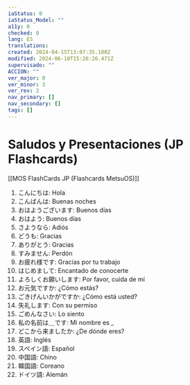 ```yaml
---
iaStatus: 0
iaStatus_Model: ""
a11y: 0
checked: 0
lang: ES
translations: 
created: 2024-04-15T13:07:35.100Z
modified: 2024-06-10T15:26:26.471Z
supervisado: ""
ACCION: ""
ver_major: 0
ver_minor: 3
ver_rev: 2
nav_primary: []
nav_secondary: []
tags: []
---
```

# Saludos y Presentaciones (JP Flashcards)

[[MOS FlashCards JP (Flashcards MetsuOS)]]

1. こんにちは: Hola
2. こんばんは: Buenas noches
3. おはようございます: Buenos días
4. おはよう: Buenos días
5. さようなら: Adiós
6. どうも: Gracias
7. ありがとう: Gracias
8. すみません: Perdón
9. お疲れ様です: Gracias por tu trabajo
10. はじめまして: Encantado de conocerte
11. よろしくお願いします: Por favor, cuida de mí
12. お元気ですか: ¿Cómo estás?
13. ごきげんいかがですか: ¿Cómo está usted?
14. 失礼します: Con su permiso
15. ごめんなさい: Lo siento
16. 私の名前は＿です: Mi nombre es _
17. どこから来ましたか: ¿De dónde eres?
18. 英語: Inglés
19. スペイン語: Español
20. 中国語: Chino
21. 韓国語: Coreano
22. ドイツ語: Alemán
